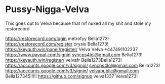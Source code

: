 # Pussy-Nigga-Velva
This goes out to Velva because that mf nuked all my shit and stole my restorecord


https://restorecord.com/login    metrofyy    Bella1273!
https://restorecord.com/register    crysis    Bella1273!
https://keyauth.win/panel/register/    Velva    Velva
+447491102237
https://www.paypal.com/signin    syncps4lol@gmail.com    Bella1273!
https://keyauth.win/register/    velvafr    Bella1273Bella1273!
https://accounts.google.com/v3/signin/    syncps4lol@gmail.com    Bella1273!
https://accounts.google.com/v3/signin/    velvapublic@gmail.com    Bella127345!!!!!
https://github.com/signup    velva1337    Velva1273!
